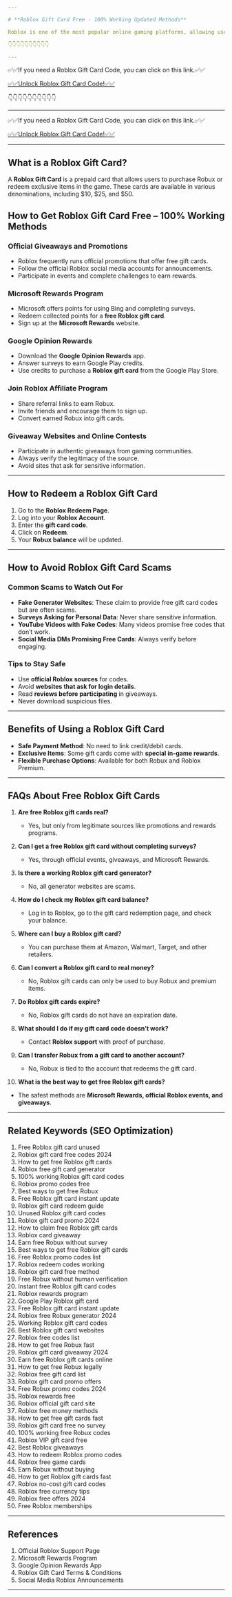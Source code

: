 ```yaml
---

# **Roblox Gift Card Free - 100% Working Updated Methods**

Roblox is one of the most popular online gaming platforms, allowing users to create, share, and enjoy different games. Many players look for ways to get a **Roblox Gift Card Free** to purchase Robux, avatars, and other in-game items. In this article, we will discuss legitimate methods to obtain free Roblox gift cards, updated tips, and how to avoid scams.

👇👇👇👇👇👇👇👇👇👇

---
```


✅✅If you need a  Roblox Gift Card Code, you can click on this link.✅✅

[✅✅Unlock Roblox Gift Card Code!✅✅ ](https://therewardgate.com/free-roblox/)

👇👇👇👇👇👇👇👇👇👇

---

✅✅If you need a  Roblox Gift Card Code, you can click on this link.✅✅

[✅✅Unlock Roblox Gift Card Code!✅✅ ](https://therewardgate.com/free-roblox/)

---

## **What is a Roblox Gift Card?**

A **Roblox Gift Card** is a prepaid card that allows users to purchase Robux or redeem exclusive items in the game. These cards are available in various denominations, including $10, $25, and $50.


## **How to Get Roblox Gift Card Free – 100% Working Methods**

### **Official Giveaways and Promotions**

- Roblox frequently runs official promotions that offer free gift cards.
- Follow the official Roblox social media accounts for announcements.
- Participate in events and complete challenges to earn rewards.

### **Microsoft Rewards Program**

- Microsoft offers points for using Bing and completing surveys.
- Redeem collected points for a **free Roblox gift card**.
- Sign up at the **Microsoft Rewards** website.

### **Google Opinion Rewards**

- Download the **Google Opinion Rewards** app.
- Answer surveys to earn Google Play credits.
- Use credits to purchase a **Roblox gift card** from the Google Play Store.

### **Join Roblox Affiliate Program**

- Share referral links to earn Robux.
- Invite friends and encourage them to sign up.
- Convert earned Robux into gift cards.

### **Giveaway Websites and Online Contests**

- Participate in authentic giveaways from gaming communities.
- Always verify the legitimacy of the source.
- Avoid sites that ask for sensitive information.

---

## **How to Redeem a Roblox Gift Card**

1. Go to the **Roblox Redeem Page**.
2. Log into your **Roblox Account**.
3. Enter the **gift card code**.
4. Click on **Redeem**.
5. Your **Robux balance** will be updated.

---

## **How to Avoid Roblox Gift Card Scams**

### **Common Scams to Watch Out For**

- **Fake Generator Websites**: These claim to provide free gift card codes but are often scams.
- **Surveys Asking for Personal Data**: Never share sensitive information.
- **YouTube Videos with Fake Codes**: Many videos promise free codes that don’t work.
- **Social Media DMs Promising Free Cards**: Always verify before engaging.

### **Tips to Stay Safe**

- Use **official Roblox sources** for codes.
- Avoid **websites that ask for login details**.
- Read **reviews before participating** in giveaways.
- Never download suspicious files.

---

## **Benefits of Using a Roblox Gift Card**

- **Safe Payment Method**: No need to link credit/debit cards.
- **Exclusive Items**: Some gift cards come with **special in-game rewards**.
- **Flexible Purchase Options**: Available for both Robux and Roblox Premium.

---

## **FAQs About Free Roblox Gift Cards**

1. **Are free Roblox gift cards real?**  
   - Yes, but only from legitimate sources like promotions and rewards programs.

2. **Can I get a free Roblox gift card without completing surveys?**  
   - Yes, through official events, giveaways, and Microsoft Rewards.

3. **Is there a working Roblox gift card generator?**  
   - No, all generator websites are scams.

4. **How do I check my Roblox gift card balance?**  
   - Log in to Roblox, go to the gift card redemption page, and check your balance.

5. **Where can I buy a Roblox gift card?**  
   - You can purchase them at Amazon, Walmart, Target, and other retailers.

6. **Can I convert a Roblox gift card to real money?**  
   - No, Roblox gift cards can only be used to buy Robux and premium items.

7. **Do Roblox gift cards expire?**  
   - No, Roblox gift cards do not have an expiration date.

8. **What should I do if my gift card code doesn’t work?**  
   - Contact **Roblox support** with proof of purchase.

9. **Can I transfer Robux from a gift card to another account?**  
   - No, Robux is tied to the account that redeems the gift card.

10. **What is the best way to get free Roblox gift cards?**  
   - The safest methods are **Microsoft Rewards, official Roblox events, and giveaways**.

---

## **Related Keywords (SEO Optimization)**

1. Free Roblox gift card unused
2. Roblox gift card free codes 2024
3. How to get free Roblox gift cards
4. Roblox free gift card generator
5. 100% working Roblox gift card codes
6. Roblox promo codes free
7. Best ways to get free Robux
8. Free Roblox gift card instant update
9. Roblox gift card redeem guide
10. Unused Roblox gift card codes
11. Roblox gift card promo 2024
12. How to claim free Roblox gift cards
13. Roblox card giveaway
14. Earn free Robux without survey
15. Best ways to get free Roblox gift cards
16. Free Roblox promo codes list
17. Roblox redeem codes working
18. Roblox gift card free method
19. Free Robux without human verification
20. Instant free Roblox gift card codes
21. Roblox rewards program
22. Google Play Roblox gift card
23. Free Roblox gift card instant update
24. Roblox free Robux generator 2024
25. Working Roblox gift card codes
26. Best Roblox gift card websites
27. Roblox free codes list
28. How to get free Robux fast
29. Roblox gift card giveaway 2024
30. Earn free Roblox gift cards online
31. How to get free Robux legally
32. Roblox free gift card list
33. Roblox gift card promo offers
34. Free Robux promo codes 2024
35. Roblox rewards free
36. Roblox official gift card site
37. Roblox free money methods
38. How to get free gift cards fast
39. Roblox gift card free no survey
40. 100% working free Robux codes
41. Roblox VIP gift card free
42. Best Roblox giveaways
43. How to redeem Roblox promo codes
44. Roblox free game cards
45. Earn Robux without buying
46. How to get Roblox gift cards fast
47. Roblox no-cost gift card codes
48. Roblox free currency tips
49. Roblox free offers 2024
50. Free Roblox memberships

---

## **References**

1. Official Roblox Support Page
2. Microsoft Rewards Program
3. Google Opinion Rewards App
4. Roblox Gift Card Terms & Conditions
5. Social Media Roblox Announcements

---
